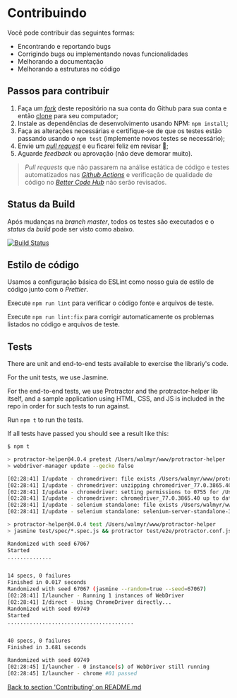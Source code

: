 # Contribuindo

Você pode contribuir das seguintes formas:

- Encontrando e reportando bugs
- Corrigindo bugs ou implementando novas funcionalidades
- Melhorando a documentação
- Melhorando a estruturas no código

## Passos para contribuir

1. Faça um [*fork*](https://docs.github.com/pt/free-pro-team@latest/github/getting-started-with-github/fork-a-repo) deste repositório na sua conta do Github para sua conta e então [clone](https://docs.github.com/pt/free-pro-team@latest/github/creating-cloning-and-archiving-repositories/cloning-a-repository) para seu computador;
2. Instale as dependências de desenvolvimento usando NPM: `npm install`;
3. Faça as alterações necessárias e certifique-se de que os testes estão passando usando o `npm test` (implemente novos testes se necessário);
4. Envie um [*pull request*](https://docs.github.com/pt/free-pro-team@latest/github/collaborating-with-issues-and-pull-requests/about-pull-requests) e eu ficarei feliz em revisar 🙌;
5. Aguarde *feedback* ou aprovação (não deve demorar muito).

> *Pull requests* que não passarem na análise estática de código e testes automatizados nas [*Github Actions*](https://github.com/wlsf82/protractor-helper/actions) e verificação de qualidade de código no [*Better Code Hub*](https://bettercodehub.com/) não serão revisados.

## Status da Build

Após mudanças na *branch master*, todos os testes são executados e o *status* da *build* pode ser visto como abaixo.

[![Build Status](https://github.com/wlsf82/protractor-helper/workflows/Continuous%20Integration/badge.svg)](https://github.com/wlsf82/protractor-helper/actions)

## Estilo de código

Usamos a configuração básica do ESLint como nosso guia de estilo de código junto com o *Prettier*.

Execute `npm run lint` para verificar o código fonte e arquivos de teste.

Execute `npm run lint:fix` para corrigir automaticamente os problemas listados no código e arquivos de teste.

## Tests

There are unit and end-to-end tests available to exercise the librariy's code.

For the unit tests, we use Jasmine.

For the end-to-end tests, we use Protractor and the protractor-helper lib itself, and a sample application using HTML, CSS, and JS is included in the repo in order for such tests to run against.

Run `npm t` to run the tests.

If all tests have passed you should see a result like this:

```sh
$ npm t

> protractor-helper@4.0.4 pretest /Users/walmyr/www/protractor-helper
> webdriver-manager update --gecko false

[02:28:41] I/update - chromedriver: file exists /Users/walmyr/www/protractor-helper/node_modules/protractor/node_modules/webdriver-manager/selenium/chromedriver_77.0.3865.40.zip
[02:28:41] I/update - chromedriver: unzipping chromedriver_77.0.3865.40.zip
[02:28:41] I/update - chromedriver: setting permissions to 0755 for /Users/walmyr/www/protractor-helper/node_modules/protractor/node_modules/webdriver-manager/selenium/chromedriver_77.0.3865.40
[02:28:41] I/update - chromedriver: chromedriver_77.0.3865.40 up to date
[02:28:41] I/update - selenium standalone: file exists /Users/walmyr/www/protractor-helper/node_modules/protractor/node_modules/webdriver-manager/selenium/selenium-server-standalone-3.141.59.jar
[02:28:41] I/update - selenium standalone: selenium-server-standalone-3.141.59.jar up to date

> protractor-helper@4.0.4 test /Users/walmyr/www/protractor-helper
> jasmine test/spec/*.spec.js && protractor test/e2e/protractor.conf.js

Randomized with seed 67067
Started
..............


14 specs, 0 failures
Finished in 0.017 seconds
Randomized with seed 67067 (jasmine --random=true --seed=67067)
[02:28:41] I/launcher - Running 1 instances of WebDriver
[02:28:41] I/direct - Using ChromeDriver directly...
Randomized with seed 09749
Started
........................................


40 specs, 0 failures
Finished in 3.681 seconds

Randomized with seed 09749
[02:28:45] I/launcher - 0 instance(s) of WebDriver still running
[02:28:45] I/launcher - chrome #01 passed
```

[Back to section 'Contributing' on README.md](../README.md#contributing)
